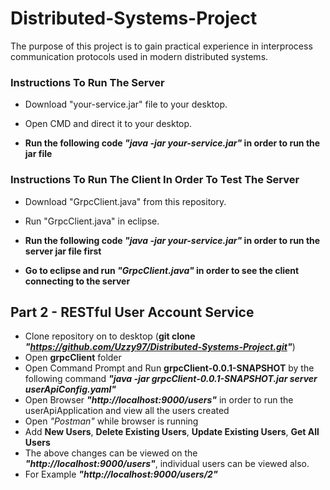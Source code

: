 # Distributed-Systems-Project
The purpose of this project is to gain practical experience in interprocess communication protocols used in modern distributed systems.

### Instructions To Run The Server

* Download "your-service.jar" file to your desktop.
* Open CMD and direct it to your desktop.

* **Run the following code _"java -jar your-service.jar"_ in order to run the jar file**

### Instructions To Run The Client In Order To Test The Server

* Download "GrpcClient.java" from this repository.
* Run "GrpcClient.java" in eclipse.

* **Run the following code _"java -jar your-service.jar"_ in order to run the server jar file first**
* **Go to eclipse and run _"GrpcClient.java"_ in order to see the client connecting to the server**

## Part 2 - RESTful User Account Service

* Clone repository on to desktop (**git clone _"https://github.com/Uzzy97/Distributed-Systems-Project.git"_**)
* Open **grpcClient** folder
* Open Command Prompt and Run **grpcClient-0.0.1-SNAPSHOT** by the following command **_"java -jar grpcClient-0.0.1-SNAPSHOT.jar server userApiConfig.yaml"_**
* Open Browser **_"http://localhost:9000/users"_** in order to run the userApiApplication and view all the users created
* Open _"Postman"_ while browser is running
* Add **New Users**, **Delete Existing Users**, **Update Existing Users**, **Get All Users**
* The above changes can be viewed on the **_"http://localhost:9000/users"_**, individual users can be viewed also.
* For Example **_"http://localhost:9000/users/2"_**
